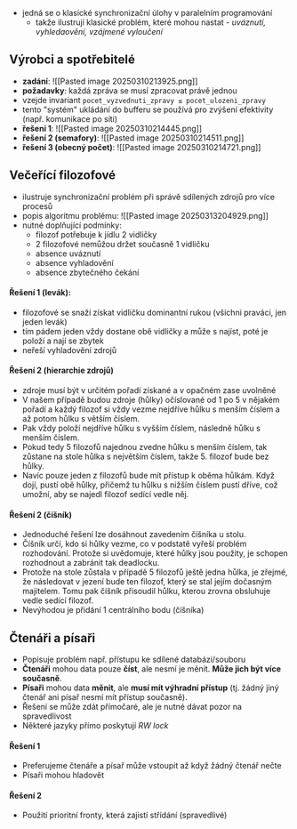 - jedná se o klasické synchronizační úlohy v paralelním programování
	- takže ilustrují klasické problém, které mohou nastat - *uváznutí, vyhledaovění, vzájmené vyloučení*
## Výrobci a spotřebitelé
- **zadání**: ![[Pasted image 20250310213925.png]]
- **požadavky**: každá zpráva se musí zpracovat právě jednou
- vzejde invariant `pocet_vyzvednuti_zpravy ≤ pocet_ulozeni_zpravy`
- tento "systém" ukládání do bufferu se používá pro zvýšení efektivity (např. komunikace po síti)
- **řešení 1**: ![[Pasted image 20250310214445.png]]
- **řešení 2 (semafory)**: ![[Pasted image 20250310214511.png]]
- **řešení 3 (obecný počet)**: ![[Pasted image 20250310214721.png]]
## Večeřící filozofové
- ilustruje synchronizační problém při správě sdílených zdrojů pro více procesů
- popis algoritmu problému: ![[Pasted image 20250313204929.png]]
- nutné doplňující podmínky:
	- filozof potřebuje k jídlu 2 vidličky
	- 2 filozofové nemůžou držet současně 1 vidličku
	- absence uváznutí
	- absence vyhladovění
	- absence zbytečného čekání
#### Řešení 1 (levák):
- filozofové se snaží získat vidličku dominantní rukou (všichni praváci, jen jeden levák)
- tím pádem jeden vždy dostane obě vidličky a může s najíst, poté je položí a nají se zbytek
- neřeší vyhladovění zdrojů
#### Řešení 2 (hierarchie zdrojů)
- zdroje musí být v určitém pořadí získané a v opačném zase uvolněné
- V našem případě budou zdroje (hůlky) očíslované od 1 po 5 v nějakém pořadí a každý filozof si vždy vezme nejdříve hůlku s menším číslem a až potom hůlku s větším číslem. 
- Pak vždy položí nejdříve hůlku s vyšším číslem, následně hůlku s menším číslem. 
- Pokud tedy 5 filozofů najednou zvedne hůlku s menším číslem, tak zůstane na stole hůlka s největším číslem, takže 5. filozof bude bez hůlky. 
- Navíc pouze jeden z filozofů bude mít přístup k oběma hůlkám. Když dojí, pustí obě hůlky, přičemž tu hůlku s nižším číslem pustí dříve, což umožní, aby se najedl filozof sedící vedle něj.
#### Řešení 2 (číšník)
- Jednoduché řešení lze dosáhnout zavedením číšníka u stolu. 
- Číšník určí, kdo si hůlky vezme, co v podstatě vyřeší problém rozhodování. Protože si uvědomuje, které hůlky jsou použity, je schopen rozhodnout a zabránit tak deadlocku. 
- Protože na stole zůstala v případě 5 filozofů ještě jedna hůlka, je zřejmé, že následovat v jezení bude ten filozof, který se stal jejím dočasným majitelem. Tomu pak číšník přisoudil hůlku, kterou zrovna obsluhuje vedle sedící filozof.
- Nevýhodou je přidání 1 centrálního bodu (číšníka)
## Čtenáři a písaři
- Popisuje problém např. přístupu ke sdílené databázi/souboru
- **Čtenáři** mohou data pouze **číst**, ale nesmí je měnit. **Může jich být více současně**.
- **Písaři** mohou data **měnit**, ale **musí mít výhradní přístup** (tj. žádný jiný čtenář ani písař nesmí mít přístup současně).
- Řešení se může zdát přímočaré, ale je nutné dávat pozor na spravedlivost
- Některé jazyky přímo poskytují *RW lock*
#### Řešení 1
- Preferujeme čtenáře a písař může vstoupit až když žádný čtenář nečte
- Písaři mohou hladovět
#### Řešení 2
- Použití prioritní fronty, která zajistí střídání (spravedlivé)
